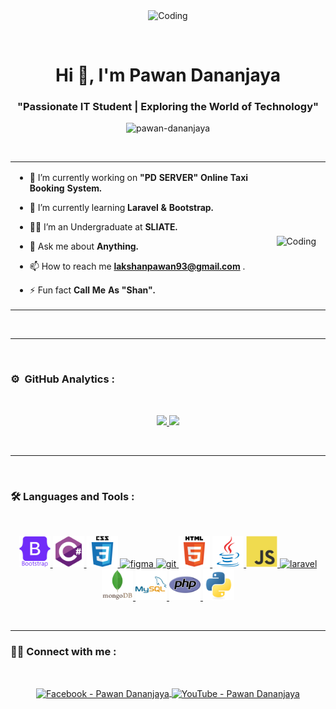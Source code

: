 <p align ="center"> <img src="https://raw.githubusercontent.com/7oSkaaa/7oSkaaa/refs/heads/main/Images/about_me.gif" align="center" alt="Coding" width="100" height="100" >
</p>
<br>
<h1 align="center">Hi 👋, I'm Pawan Dananjaya</h1>
<h3 align="center">"Passionate IT Student | Exploring the World of Technology"</h3>

<p align="center"> <img src="https://komarev.com/ghpvc/?username=pawan-dananjaya&label=Profile%20views&color=0e75b6&style=flat" alt="pawan-dananjaya" /> </p>
<br>

<table >
  
<tr>
  
<td >
    
- 🔭 I’m currently working on **"PD SERVER" Online Taxi Booking System.**

- 🌱 I’m currently learning **Laravel & Bootstrap.**

- 🧑‍🎓 I’m an Undergraduate at **SLIATE.**

- 💬 Ask me about **Anything.** 

- 📫 How to reach me **lakshanpawan93@gmail.com** .

- ⚡ Fun fact **Call Me As "Shan".**

<td >

  
<p align ="center"> &nbsp;&nbsp;&nbsp;&nbsp;&nbsp;&nbsp;&nbsp;&nbsp; <img src="https://media.licdn.com/dms/image/v2/D4D12AQEQ91QyjYccMQ/article-cover_image-shrink_720_1280/article-cover_image-shrink_720_1280/0/1721174742372?e=2147483647&v=beta&t=77qfS1_SDRvCTpYp_5C4pyVrBj4Qwo-mvU7xjZ5gVtY" align="center" alt="Coding" width="350" height="250" &nbsp;&nbsp;&nbsp;&nbsp;&nbsp;&nbsp;&nbsp;&nbsp;&nbsp;&nbsp;> 

</p>

</tr>

</table>
  
<br>

---

<br>

### ⚙️ &nbsp;GitHub Analytics :

<br>

<p align="center">
<a href="https://github.com/AVS1508">
  <img height="180em" src="https://github-readme-stats-eight-theta.vercel.app/api?username=Pawan-Dananjaya&show_icons=true&theme=algolia&include_all_commits=true&count_private=true"/>
  <img height="180em" src="https://github-readme-stats-eight-theta.vercel.app/api/top-langs/?username=Pawan-Dananjaya&layout=compact&langs_count=8&theme=algolia"/>
</a>
</p>

<br>

---

<br>

<h3 align="left"> 🛠 Languages and Tools : </h3>

<br>

<p align="center"> <a href="https://getbootstrap.com" target="_blank" rel="noreferrer"> <img src="https://raw.githubusercontent.com/devicons/devicon/master/icons/bootstrap/bootstrap-plain-wordmark.svg" alt="bootstrap" width="50" height="50"/> </a> <a href="https://www.w3schools.com/cs/" target="_blank" rel="noreferrer"> <img src="https://raw.githubusercontent.com/devicons/devicon/master/icons/csharp/csharp-original.svg" alt="csharp" width="50" height="50"/> </a> <a href="https://www.w3schools.com/css/" target="_blank" rel="noreferrer"> <img src="https://raw.githubusercontent.com/devicons/devicon/master/icons/css3/css3-original-wordmark.svg" alt="css3" width="50" height="50"/> </a> <a href="https://www.figma.com/" target="_blank" rel="noreferrer"> <img src="https://www.vectorlogo.zone/logos/figma/figma-icon.svg" alt="figma" width="50" height="50"/> </a> <a href="https://git-scm.com/" target="_blank" rel="noreferrer"> <img src="https://www.vectorlogo.zone/logos/git-scm/git-scm-icon.svg" alt="git" width="50" height="50"/> </a> <a href="https://www.w3.org/html/" target="_blank" rel="noreferrer"> <img src="https://raw.githubusercontent.com/devicons/devicon/master/icons/html5/html5-original-wordmark.svg" alt="html5" width="50" height="50"/> </a> <a href="https://www.java.com" target="_blank" rel="noreferrer"> <img src="https://raw.githubusercontent.com/devicons/devicon/master/icons/java/java-original.svg" alt="java" width="50" height="50"/> </a> <a href="https://developer.mozilla.org/en-US/docs/Web/JavaScript" target="_blank" rel="noreferrer"> <img src="https://raw.githubusercontent.com/devicons/devicon/master/icons/javascript/javascript-original.svg" alt="javascript" width="50" height="50"/> </a> <a href="https://laravel.com/" target="_blank" rel="noreferrer"> <img src="https://github.com/Scar1109/skill-icons/blob/main/icons/Laravel-Dark.svg" alt="laravel" width="50" height="50"/> </a> <a href="https://www.mongodb.com/" target="_blank" rel="noreferrer"> <img src="https://raw.githubusercontent.com/devicons/devicon/master/icons/mongodb/mongodb-original-wordmark.svg" alt="mongodb" width="50" height="50"/> </a> <a href="https://www.mysql.com/" target="_blank" rel="noreferrer"> <img src="https://raw.githubusercontent.com/devicons/devicon/master/icons/mysql/mysql-original-wordmark.svg" alt="mysql" width="50" height="50"/> </a> <a href="https://www.php.net" target="_blank" rel="noreferrer"> <img src="https://raw.githubusercontent.com/devicons/devicon/master/icons/php/php-original.svg" alt="php" width="50" height="50"/> </a> <a href="https://www.python.org" target="_blank" rel="noreferrer"> <img src="https://raw.githubusercontent.com/devicons/devicon/master/icons/python/python-original.svg" alt="python" width="50" height="50"/> </a> </p>

<br>

---

<h3 align="left"> 🤝🏻 Connect with me : </h3>

<br>

<p align="center">
  <a href="https://www.facebook.com/pawan.dananjaya.79?mibextid=wwXIfr&mibextid=wwXIfr" target="_blank">
    <img align="center" src="https://raw.githubusercontent.com/rahuldkjain/github-profile-readme-generator/master/src/images/icons/Social/facebook.svg" alt="Facebook - Pawan Dananjaya" height="50" width="50" />
  </a>
  <a href="https://www.youtube.com/@Pawan_Dananjaya." target="_blank">
    <img align="center" src="https://raw.githubusercontent.com/rahuldkjain/github-profile-readme-generator/master/src/images/icons/Social/youtube.svg" alt="YouTube - Pawan Dananjaya" height="50" width="50" />
  </a>
</p>


